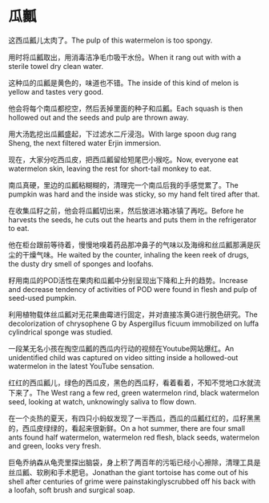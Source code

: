 # 瓜瓤

<p><span class="chinese">这西瓜瓤儿太肉了。</span><span class="english">The pulp of this watermelon is too spongy.</span></p>

<p><span class="chinese">用时将瓜瓤取出，用消毒洁净毛巾吸干水份。</span><span class="english">When it rang out with with a sterile towel dry clean water.</span></p>

<p><span class="chinese">这种瓜的瓜瓤是黄色的，味道也不错。</span><span class="english">The inside of this kind of melon is yellow and tastes very good.</span></p>

<p><span class="chinese">他会将每个南瓜都挖空，然后丢掉里面的种子和瓜瓤。</span><span class="english">Each squash is then hollowed out and the seeds and pulp are thrown away.</span></p>

<p><span class="chinese">用大汤匙挖出瓜瓤盛起，下过滤水二斤浸泡。</span><span class="english">With large spoon dug rang Sheng, the next filtered water Erjin immersion.</span></p>

<p><span class="chinese">现在，大家分吃西瓜皮，把西瓜瓤留给短尾巴小猴吃。</span><span class="english">Now, everyone eat watermelon skin, leaving the rest for short-tail monkey to eat.</span></p>

<p><span class="chinese">南瓜真硬，里边的瓜瓤粘糊糊的，清理完一个南瓜后我的手感觉累了。</span><span class="english">The pumpkin was hard and the inside was sticky, so my hand felt tired after that.</span></p>

<p><span class="chinese">在收集瓜籽之前，他会将瓜瓤切出来，然后放进冰箱冰镇了再吃。</span><span class="english">Before he harvests the seeds, he cuts out the hearts and puts them in the refrigerator to eat.</span></p>

<p><span class="chinese">他在柜台跟前等待着，慢慢地嗅着药品那冲鼻子的气味以及海绵和丝瓜瓤那满是灰尘的干燥气味。</span><span class="english">He waited by the counter, inhaling the keen reek of drugs, the dusty dry smell of sponges and loofahs.</span></p>

<p><span class="chinese">籽用南瓜的POD活性在果肉和瓜瓤中分别呈现出下降和上升的趋势。</span><span class="english">Increase and decrease tendency of activities of POD were found in flesh and pulp of seed-used pumpkin.</span></p>

<p><span class="chinese">利用植物载体丝瓜瓤对无花果曲霉进行固定，并对直接冻黄G进行脱色研究。</span><span class="english">The decolorization of chrysophene G by Aspergillus ficuum immobilized on luffa cylindrical sponge was studied.</span></p>

<p><span class="chinese">一段某无名小孩在掏空瓜瓤的西瓜内行动的视频在Youtube网站爆红。</span><span class="english">An unidentified child was captured on video sitting inside a hollowed-out watermelon in the latest YouTube sensation.</span></p>

<p><span class="chinese">红红的西瓜瓤儿，绿色的西瓜皮，黑色的西瓜籽，看着看着，不知不觉地口水就流下来了。</span><span class="english">The West rang a few red, green watermelon rind, black watermelon seed, looking at watch, unknowingly saliva to flow down.</span></p>

<p><span class="chinese">在一个炎热的夏天，有四只小蚂蚁发现了一半西瓜，西瓜的瓜瓤红红的，瓜籽黑黑的，西瓜皮绿绿的，看起来很新鲜。</span><span class="english">On a hot summer, there are four small ants found half watermelon, watermelon red flesh, black seeds, watermelon and green, looks very fresh.</span></p>

<p><span class="chinese">巨龟乔纳森从龟壳里探出脑袋，身上积了两百年的污垢已经小心擦除，清理工具是丝瓜瓤、软刷和手术肥皂。</span><span class="english">Jonathan the giant tortoise has come out of his shell after centuries of grime were painstakinglyscrubbed off his back with a loofah, soft brush and surgical soap.</span></p>

